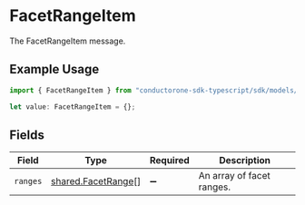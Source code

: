 # FacetRangeItem

The FacetRangeItem message.

## Example Usage

```typescript
import { FacetRangeItem } from "conductorone-sdk-typescript/sdk/models/shared";

let value: FacetRangeItem = {};
```

## Fields

| Field                                                           | Type                                                            | Required                                                        | Description                                                     |
| --------------------------------------------------------------- | --------------------------------------------------------------- | --------------------------------------------------------------- | --------------------------------------------------------------- |
| `ranges`                                                        | [shared.FacetRange](../../../sdk/models/shared/facetrange.md)[] | :heavy_minus_sign:                                              | An array of facet ranges.                                       |